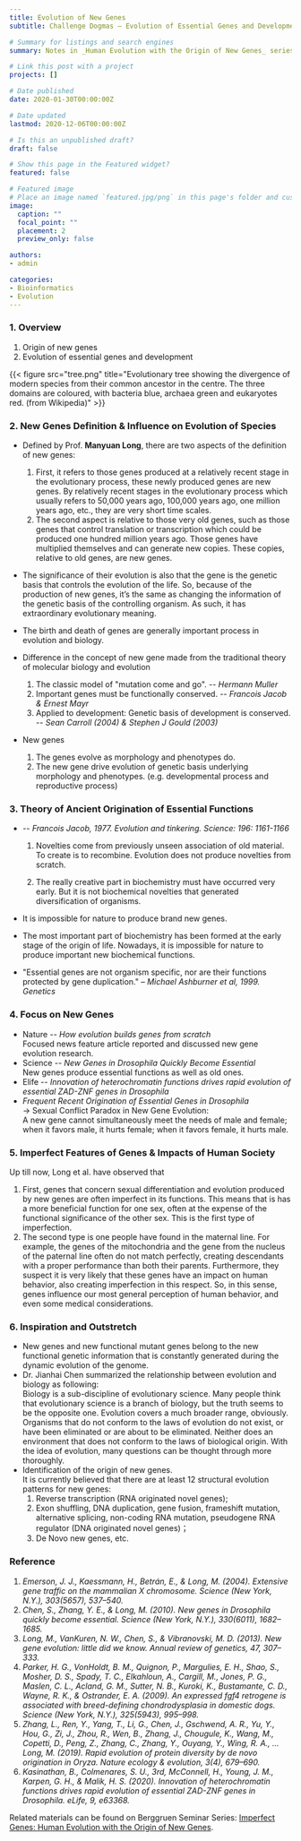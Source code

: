 ```yaml
---
title: Evolution of New Genes
subtitle: Challenge Dogmas – Evolution of Essential Genes and Development

# Summary for listings and search engines
summary: Notes in _Human Evolution with the Origin of New Genes_ series reports delivered by **Manyuan Long, Ph.D.**, Edna K Papazian Distinguished Service Professor, The University of Chicago.

# Link this post with a project
projects: []

# Date published
date: 2020-01-30T00:00:00Z

# Date updated
lastmod: 2020-12-06T00:00:00Z

# Is this an unpublished draft?
draft: false

# Show this page in the Featured widget?
featured: false

# Featured image
# Place an image named `featured.jpg/png` in this page's folder and customize its options here.
image:
  caption: ""
  focal_point: ""
  placement: 2
  preview_only: false

authors:
- admin

categories:
- Bioinformatics
- Evolution
---
```




### 1.	Overview

1. Origin of new genes
2. Evolution of essential genes and development

{{< figure src="tree.png" title="Evolutionary tree showing the divergence of modern species from their common ancestor in the centre. The three domains are coloured, with bacteria blue, archaea green and eukaryotes red. (from Wikipedia)" >}}



### 2.	New Genes Definition & Influence on Evolution of Species

- Defined by Prof. **Manyuan Long**, there are two aspects of the definition of new genes:

	1.	First, it refers to those genes produced at a relatively recent stage in the evolutionary process, these newly produced genes are new genes. By relatively recent stages in the evolutionary process which usually refers to 50,000 years ago, 100,000 years ago, one million years ago, etc., they are very short time scales. 
	2.	The second aspect is relative to those very old genes, such as those genes that control translation or transcription which could be produced one hundred million years ago. Those genes have multiplied themselves and can generate new copies. These copies, relative to old genes, are new genes. 

- The significance of their evolution is also that the gene is the genetic basis that controls the evolution of the life. So, because of the production of new genes, it’s the same as changing the information of the genetic basis of the controlling organism. As such, it has extraordinary evolutionary meaning.


- The birth and death of genes are generally important process in evolution and biology.
- Difference in the concept of new gene made from the traditional theory of molecular biology and evolution
	1.	The classic model of "mutation come and go".		-- _Hermann Muller_
	2.	Important genes must be functionally conserved.		-- _Francois Jacob & Ernest Mayr_
	3.	Applied to development: Genetic basis of development is conserved.		-- _Sean Carroll (2004) & Stephen J Gould (2003)_

- New genes
	1.	The genes evolve as morphology and phenotypes do.
	2.	The new gene drive evolution of genetic basis underlying morphology and phenotypes. (e.g. developmental process and reproductive process)



### 3.	Theory of Ancient Origination of Essential Functions

-	-- _Francois Jacob, 1977. Evolution and tinkering. Science: 196: 1161-1166_

	1.	Novelties come from previously unseen association of old material. To create is to recombine. Evolution does not produce novelties from scratch.

	2.	The really creative part in biochemistry must have occurred very early. But it is not biochemical novelties that generated diversification of organisms.

- It is impossible for nature to produce brand new genes.
- The most important part of biochemistry has been formed at the early stage of the origin of life. Nowadays, it is impossible for nature to produce important new biochemical functions.
- "Essential genes are not organism specific, nor are their functions protected by gene duplication." – _Michael Ashburner et al, 1999. Genetics_



### 4.	Focus on New Genes

- Nature -- _How evolution builds genes from scratch_  
	Focused news feature article reported and discussed new gene evolution research.
- Science -- _New Genes in Drosophila Quickly Become Essential_  
	New genes produce essential functions as well as old ones.
- Elife -- _Innovation of heterochromatin functions drives rapid evolution of essential ZAD-ZNF genes in Drosophila_
- _Frequent Recent Origination of Essential Genes in Drosophila_  
	-> Sexual Conflict Paradox in New Gene Evolution:   
	A new gene cannot simultaneously meet the needs of male and female; when it favors male, it hurts female; when it favors female, it hurts male. 


### 5.	Imperfect Features of Genes & Impacts of Human Society

Up till now, Long et al. have observed that
1.	First, genes that concern sexual differentiation and evolution produced by new genes are often imperfect in its functions. This means that is has a more beneficial function for one sex, often at the expense of the functional significance of the other sex. This is the first type of imperfection.
2.	The second type is one people have found in the maternal line. For example, the genes of the mitochondria and the gene from the nucleus of the paternal line often do not match perfectly, creating descendants with a proper performance than both their parents. Furthermore, they suspect it is very likely that these genes have an impact on human behavior, also creating imperfection in this respect. So, in this sense, genes influence our most general perception of human behavior, and even some medical considerations.



### 6.	Inspiration and Outstretch

- New genes and new functional mutant genes belong to the new functional genetic information that is constantly generated during the dynamic evolution of the genome.
- Dr. Jianhai Chen summarized the relationship between evolution and biology as following:  
Biology is a sub-discipline of evolutionary science. Many people think that evolutionary science is a branch of biology, but the truth seems to be the opposite one. Evolution covers a much broader range, obviously. Organisms that do not conform to the laws of evolution do not exist, or have been eliminated or are about to be eliminated. Neither does an environment that does not conform to the laws of biological origin. With the idea of evolution, many questions can be thought through more thoroughly.
- Identification of the origin of new genes.  
	It is currently believed that there are at least 12 structural evolution patterns for new genes:
	1.	Reverse transcription (RNA originated novel genes);
	2.	Exon shuffling, DNA duplication, gene fusion, frameshift mutation, alternative splicing, non-coding RNA mutation, pseudogene RNA regulator (DNA originated novel genes)；
	3.	De Novo new genes, etc.



### Reference
1.	_Emerson, J. J., Kaessmann, H., Betrán, E., & Long, M. (2004). Extensive gene traffic on the mammalian X chromosome. Science (New York, N.Y.), 303(5657), 537–540._
2.	_Chen, S., Zhang, Y. E., & Long, M. (2010). New genes in Drosophila quickly become essential. Science (New York, N.Y.), 330(6011), 1682–1685._
3.	_Long, M., VanKuren, N. W., Chen, S., & Vibranovski, M. D. (2013). New gene evolution: little did we know. Annual review of genetics, 47, 307–333._
4.	_Parker, H. G., VonHoldt, B. M., Quignon, P., Margulies, E. H., Shao, S., Mosher, D. S., Spady, T. C., Elkahloun, A., Cargill, M., Jones, P. G., Maslen, C. L., Acland, G. M., Sutter, N. B., Kuroki, K., Bustamante, C. D., Wayne, R. K., & Ostrander, E. A. (2009). An expressed fgf4 retrogene is associated with breed-defining chondrodysplasia in domestic dogs. Science (New York, N.Y.), 325(5943), 995–998._
5.	_Zhang, L., Ren, Y., Yang, T., Li, G., Chen, J., Gschwend, A. R., Yu, Y., Hou, G., Zi, J., Zhou, R., Wen, B., Zhang, J., Chougule, K., Wang, M., Copetti, D., Peng, Z., Zhang, C., Zhang, Y., Ouyang, Y., Wing, R. A., … Long, M. (2019). Rapid evolution of protein diversity by de novo origination in Oryza. Nature ecology & evolution, 3(4), 679–690._
6.	_Kasinathan, B., Colmenares, S. U., 3rd, McConnell, H., Young, J. M., Karpen, G. H., & Malik, H. S. (2020). Innovation of heterochromatin functions drives rapid evolution of essential ZAD-ZNF genes in Drosophila. eLife, 9, e63368._

Related materials can be found on Berggruen Seminar Series: [Imperfect Genes: Human Evolution with the Origin of New Genes](https://www.berggruen.org/activity/berggruen-seminar-series-imperfect-genes-human-evolution-with-the-origin-of-new-genes/).
